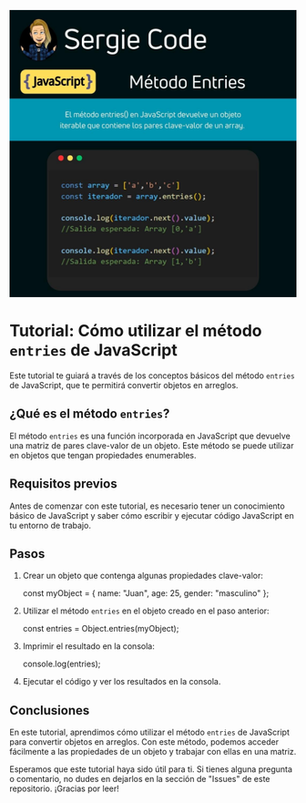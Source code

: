 ![enter image description here](https://raw.githubusercontent.com/sergiecode/entries-tutorial/master/entries-tutorial.jpg)

# Tutorial: Cómo utilizar el método `entries` de JavaScript

Este tutorial te guiará a través de los conceptos básicos del método `entries` de JavaScript, que te permitirá convertir objetos en arreglos.

## ¿Qué es el método `entries`?

El método `entries` es una función incorporada en JavaScript que devuelve una matriz de pares clave-valor de un objeto. Este método se puede utilizar en objetos que tengan propiedades enumerables.

## Requisitos previos

Antes de comenzar con este tutorial, es necesario tener un conocimiento básico de JavaScript y saber cómo escribir y ejecutar código JavaScript en tu entorno de trabajo.

## Pasos

1.  Crear un objeto que contenga algunas propiedades clave-valor:

    const myObject = {
      name: "Juan",
      age: 25,
      gender: "masculino"
    };

2.  Utilizar el método `entries` en el objeto creado en el paso anterior:

    const entries = Object.entries(myObject);

3.  Imprimir el resultado en la consola:

    console.log(entries);

4.  Ejecutar el código y ver los resultados en la consola.

## Conclusiones

En este tutorial, aprendimos cómo utilizar el método `entries` de JavaScript para convertir objetos en arreglos. Con este método, podemos acceder fácilmente a las propiedades de un objeto y trabajar con ellas en una matriz.

Esperamos que este tutorial haya sido útil para ti. Si tienes alguna pregunta o comentario, no dudes en dejarlos en la sección de "Issues" de este repositorio. ¡Gracias por leer!
